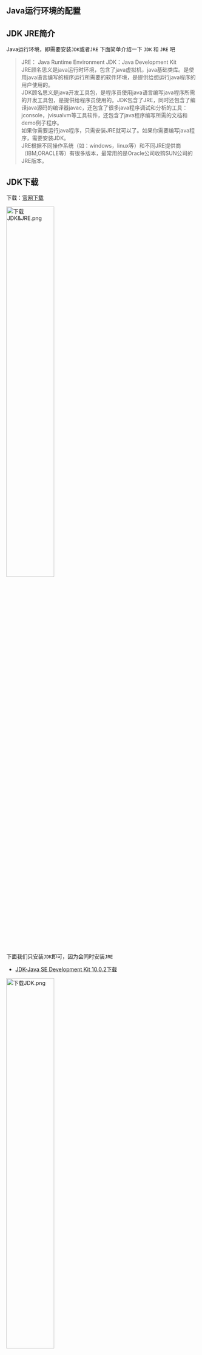 ## Java运行环境的配置

## JDK JRE简介

Java运行环境，即需要安装`JDK`或者`JRE`
下面简单介绍一下 `JDK` 和 `JRE` 吧

> JRE： Java Runtime Environment
> JDK：Java Development Kit<br>
> JRE顾名思义是java运行时环境，包含了java虚拟机，java基础类库。是使用java语言编写的程序运行所需要的软件环境，是提供给想运行java程序的用户使用的。<br>
> JDK顾名思义是java开发工具包，是程序员使用java语言编写java程序所需的开发工具包，是提供给程序员使用的。JDK包含了JRE，同时还包含了编译java源码的编译器javac，还包含了很多java程序调试和分析的工具：jconsole，jvisualvm等工具软件，还包含了java程序编写所需的文档和demo例子程序。<br>
> 如果你需要运行java程序，只需安装JRE就可以了。如果你需要编写java程序，需要安装JDK。<br>
> JRE根据不同操作系统（如：windows，linux等）和不同JRE提供商（IBM,ORACLE等）有很多版本，最常用的是Oracle公司收购SUN公司的JRE版本。



## JDK下载

下载：[官网下载](https://www.oracle.com/technetwork/java/javase/downloads/index.html)

<img src="https://i.loli.net/2019/05/20/5ce28a49aef9458864.png" alt="下载JDK&JRE.png" title="下载JDK&JRE.png" width="50%" height="50%"/>



下面我们只安装`JDK`即可，因为会同时安装`JRE`

- [JDK-Java SE Development Kit 10.0.2下载](https://www.oracle.com/technetwork/java/javase/downloads/jdk10-downloads-4416644.html)

<img src="https://i.loli.net/2019/05/20/5ce28a49afb7587768.png" alt="下载JDK.png" title="下载JDK.png" width="50%" height="50%"/>



## 安装JDK

选择安装目录，其中安装过程中会出现两次提示 。
①安装 jdk ，②安装 jre 。
个人建议两个安装在同一文件夹的不同子文件夹中。
因为 `jdk` 和 `jre` 不能安装在同一文件夹的根目录下，`jdk` 和 `jre` 安装在同一文件夹极易出错。按照下面步骤操作即可。

<img src="https://i.loli.net/2019/05/20/5ce28a49867b411007.png" alt="安装JDK1.png" title="安装JDK1.png" width="50%" height="50%"/>

<img src="https://i.loli.net/2019/05/20/5ce28a49907a892615.png" alt="安装JDK2.png" title="安装JDK2.png" width="50%" height="50%"/>

<img src="https://i.loli.net/2019/05/20/5ce28a498e48244526.png" alt="安装JDK3.png" title="安装JDK3.png" width="50%" height="50%"/>

此时安装已经完成。



## 环境变量配置

环境变量配置：这里以Windows 10 为例子，其他Windows系统也是类似的。

- 环境变量配置（均在`系统变量`下操作）
  - 右键`此电脑`→`属性`→`高级系统设置`→`环境变量`
  - ①新建`JAVA_HOME` 系统变量，变量值是jdk的安装目录。「上面我设置的JDK安装目录为`C:\Program Files\Java\jdk-10.0.2`」
  - ②新建 `CLASSPATH` 系统变量，变量填写 `.;%JAVA_HOME%\lib;%JAVA_HOME%\lib\tools.jar`（注意最前面有一点）
  - ③寻找 `Path` 变量→`编辑`，变量值最后输入 `%JAVA_HOME%\bin;%JAVA_HOME%\jre\bin;`
    注意原有的变量值后面没有 `;` 号的话，得加上去。
  - ④全部`确定`,退出
  - ⑤系统变量配置完成。

<img src="https://i.loli.net/2019/05/20/5ce28a49afb3612607.png" alt="配置环境变量1.png" title="配置环境变量1.png" width="50%" height="50%"/>

<img src="https://i.loli.net/2019/05/20/5ce28a49b06ac58163.png" alt="配置环境变量2.png" title="配置环境变量2.png" width="50%" height="50%"/>

<img src="https://i.loli.net/2019/05/20/5ce28a49b851315937.png" alt="配置环境变量3.png" title="配置环境变量3.png" width="50%" height="50%"/>

- 检验是否配置成功
  - `win + R`输入`cmd`进入命令提示符交互模式
  - 输入`java --version`（注：java 和 --version 之间有空格）
  - 出现如下图所示表示配置成功

<img src="https://i.loli.net/2019/05/20/5ce28a49a906143508.png" alt="配置环境变量4.png" title="配置环境变量4.png" width="50%" height="50%"/>

- 这样配置好之后，就可以写Java程序了，也可以配置`Eclipse + PyDev`编写 Python程序.



---

win7的话配置过程是一样的，只是win7在配置过程的那个窗口稍微难看一点。



大家配置过程遇到其他问题也可以在下方评论留言。

